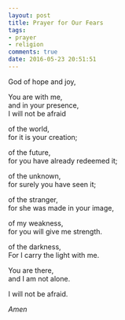 ```yaml
---
layout: post
title: Prayer for Our Fears
tags:
- prayer
- religion
comments: true
date: 2016-05-23 20:51:51
---
```


God of hope and joy,

You are with me,  
and in your presence,  
I will not be afraid

of the world,   
for it is your creation;

of the future,  
for you have already redeemed it;

of the unknown,  
for surely you have seen it;

of the stranger,  
for she was made in your image,

of my weakness,  
for you will give me strength.

of the darkness,  
For I carry the light with me.

You are there,  
and I am not alone.

I will not be afraid.

*Amen*
